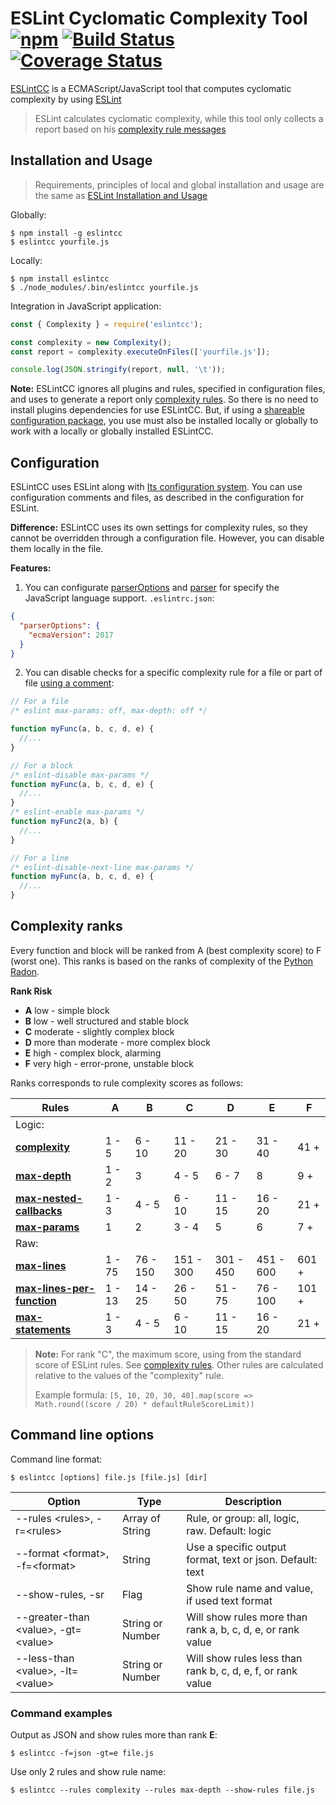 # ESLint Cyclomatic Complexity Tool [![npm][npm_img]][npm_url] [![Build Status][build_img]][build_url] [![Coverage Status][coverage_img]][coverage_url]

[ESLintCC][npm_url] is a ECMAScript/JavaScript tool
  that computes cyclomatic complexity by using [ESLint][eslint_npm]

> ESLint calculates cyclomatic complexity,
> while this tool only collects a report based on his [complexity rule messages][eslint_rule]

## Installation and Usage

> Requirements, principles of local and global installation and usage
>   are the same as [ESLint Installation and Usage][eslint_usage]

Globally:

    $ npm install -g eslintcc
    $ eslintcc yourfile.js

Locally:

    $ npm install eslintcc
    $ ./node_modules/.bin/eslintcc yourfile.js

Integration in JavaScript application:

```js
const { Complexity } = require('eslintcc');

const complexity = new Complexity();
const report = complexity.executeOnFiles(['yourfile.js']);

console.log(JSON.stringify(report, null, '\t'));
```

**Note:** ESLintCC ignores all plugins and rules, specified in configuration files,
    and uses to generate a report only [complexity rules][eslint_rule].
  So there is no need to install plugins dependencies for use ESLintCC.
  But, if using a [shareable configuration package][share_conf],
    you use must also be installed locally or globally to work with a locally or globally installed ESLintCC.

## Configuration

ESLintCC uses ESLint along with [Its configuration system][eslint_config].
You can use configuration comments and files, as described in the configuration for ESLint.

**Difference:** ESLintCC uses its own settings for complexity rules,
  so they cannot be overridden through a configuration file.
However, you can disable them locally in the file.

**Features:**

1.  You can configurate [parserOptions][eslint_parser_options]
    and [parser][eslint_parser] for specify the JavaScript language support. `.eslintrc.json`:

```json
{
  "parserOptions": {
    "ecmaVersion": 2017
  }
}
```

2.  You can disable checks for a specific complexity rule for a file or part of file
    [using a comment][eslint_disabling_comments]:

```js
// For a file
/* eslint max-params: off, max-depth: off */

function myFunc(a, b, c, d, e) {
  //...
}
```

```js
// For a block
/* eslint-disable max-params */
function myFunc(a, b, c, d, e) {
  //...
}
/* eslint-enable max-params */
function myFunc2(a, b) {
  //...
}
```

```js
// For a line
/* eslint-disable-next-line max-params */
function myFunc(a, b, c, d, e) {
  //...
}
```

## Complexity ranks

Every function and block will be ranked from A (best complexity score) to F (worst one).
This ranks is based on the ranks of complexity of the [Python Radon][radon_cc_rank].

**Rank	Risk**

-   **A**	low - simple block
-   **B**	low - well structured and stable block
-   **C**	moderate - slightly complex block
-   **D**	more than moderate - more complex block
-   **E**	high - complex block, alarming
-   **F**	very high - error-prone, unstable block

Ranks corresponds to rule complexity scores as follows:

| Rules                                                       | A      | B        | C         | D         | E         | F     |
| ----------------------------------------------------------- | ------ | -------- | --------- | --------- | --------- | ----- |
| Logic:                                                      |        |          |           |           |           |       |
| [**complexity**][eslint_rule]                               | 1 - 5  | 6 - 10   | 11 - 20   | 21 - 30   | 31 - 40   | 41 +  |
| [**max-depth**][eslint_max_depth]                           | 1 - 2  | 3        | 4 - 5     | 6 - 7     | 8         | 9 +   |
| [**max-nested-callbacks**][eslint_max_nested_callbacks]     | 1 - 3  | 4 - 5    | 6 - 10    | 11 - 15   | 16 - 20   | 21 +  |
| [**max-params**][eslint_max_params]                         | 1      | 2        | 3 - 4     | 5         | 6         | 7 +   |
| Raw:                                                        |        |          |           |           |           |       |
| [**max-lines**][eslint_max_lines]                           | 1 - 75 | 76 - 150 | 151 - 300 | 301 - 450 | 451 - 600 | 601 + |
| [**max-lines-per-function**][eslint_max_lines_per_function] | 1 - 13 | 14 - 25  | 26 - 50   | 51 - 75   | 76 - 100  | 101 + |
| [**max-statements**][eslint_max_statements]                 | 1 - 3  | 4 - 5    | 6 - 10    | 11 - 15   | 16 - 20   | 21 +  |

> **Note:** For rank "C", the maximum score, using from the standard score of ESLint rules.
>   See [complexity rules][eslint_rule].
>   Other rules are calculated relative to the values of the "complexity" rule.
>
> Example formula:
>   `[5, 10, 20, 30, 40].map(score => Math.round((score / 20) * defaultRuleScoreLimit))`

## Command line options

Command line format:

    $ eslintcc [options] file.js [file.js] [dir]

| Option                                    | Type             | Description                                                 |
| ----------------------------------------- | ---------------- | ----------------------------------------------------------- |
| --rules &lt;rules>, -r=&lt;rules>         | Array of String  | Rule, or group: all, logic, raw. Default: logic             |
| --format &lt;format>, -f=&lt;format>      | String           | Use a specific output format, text or json. Default: text   |
| --show-rules, -sr                         | Flag             | Show rule name and value, if used text format               |
| --greater-than &lt;value>, -gt=&lt;value> | String or Number | Will show rules more than rank a, b, c, d, e, or rank value |
| --less-than &lt;value>, -lt=&lt;value>    | String or Number | Will show rules less than rank b, c, d, e, f, or rank value |

### Command examples

Output as JSON and show rules more than rank **E**:

    $ eslintcc -f=json -gt=e file.js

Use only 2 rules and show rule name:

    $ eslintcc --rules complexity --rules max-depth --show-rules file.js

[npm_img]: https://img.shields.io/npm/v/eslintcc.svg

[npm_url]: https://www.npmjs.com/package/eslintcc

[build_img]: https://travis-ci.com/eslintcc/eslintcc.svg?branch=master

[build_url]: https://travis-ci.com/eslintcc/eslintcc

[coverage_img]: https://coveralls.io/repos/github/eslintcc/eslintcc/badge.svg?branch=master

[coverage_url]: https://coveralls.io/github/eslintcc/eslintcc?branch=master

[eslint_npm]: https://www.npmjs.com/package/eslint

[share_conf]: https://eslint.org/docs/user-guide/configuring#using-a-shareable-configuration-package

[eslint_rule]: https://eslint.org/docs/rules/complexity

[eslint_max_depth]: https://eslint.org/docs/rules/max-depth

[eslint_max_lines]: https://eslint.org/docs/rules/max-lines

[eslint_max_lines_per_function]: https://eslint.org/docs/rules/max-lines-per-function

[eslint_max_nested_callbacks]: https://eslint.org/docs/rules/max-nested-callbacks

[eslint_max_params]: https://eslint.org/docs/rules/max-params

[eslint_max_statements]: https://eslint.org/docs/rules/max-statements

[eslint_usage]: https://github.com/eslint/eslint#installation-and-usage

[eslint_config]: https://eslint.org/docs/user-guide/configuring

[eslint_parser_options]: https://eslint.org/docs/user-guide/configuring#specifying-parser-options

[eslint_parser]: https://eslint.org/docs/user-guide/configuring#specifying-parser

[eslint_disabling_comments]: https://eslint.org/docs/user-guide/configuring#disabling-rules-with-inline-comments

[radon_cc_rank]: https://radon.readthedocs.io/en/latest/api.html#radon.complexity.cc_rank

